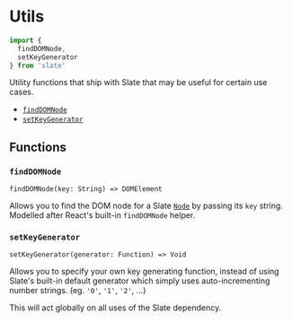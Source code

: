 
# Utils

```js
import {
  findDOMNode,
  setKeyGenerator
} from 'slate'
```

Utility functions that ship with Slate that may be useful for certain use cases.

- [`findDOMNode`](#finddomnode)
- [`setKeyGenerator`](#setkeygenerator)


## Functions

### `findDOMNode`
`findDOMNode(key: String) => DOMElement`

Allows you to find the DOM node for a Slate [`Node`](../models/node.md) by passing its `key` string. Modelled after React's built-in `findDOMNode` helper.

### `setKeyGenerator`
`setKeyGenerator(generator: Function) => Void`

Allows you to specify your own key generating function, instead of using Slate's built-in default generator which simply uses auto-incrementing number strings. (eg. `'0'`, `'1'`, `'2'`, ...)

This will act globally on all uses of the Slate dependency.
